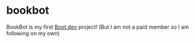 # bookbot
BookBot is my first [Boot.dev](https://www.boot.dev) project! (But I am not a paid member so I am following on my own)
